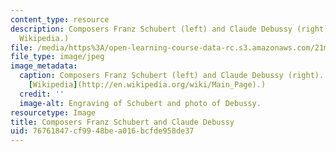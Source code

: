 ```yaml
---
content_type: resource
description: Composers Franz Schubert (left) and Claude Debussy (right). (Images from
  Wikipedia.)
file: /media/https%3A/open-learning-course-data-rc.s3.amazonaws.com/21m-250-schubert-to-debussy-fall-2006/76761847cf9948bea016bcfde958de37_21m-250f06.jpg
file_type: image/jpeg
image_metadata:
  caption: Composers Franz Schubert (left) and Claude Debussy (right). (Images from
    [Wikipedia](http://en.wikipedia.org/wiki/Main_Page).)
  credit: ''
  image-alt: Engraving of Schubert and photo of Debussy.
resourcetype: Image
title: Composers Franz Schubert and Claude Debussy
uid: 76761847-cf99-48be-a016-bcfde958de37
---
```

